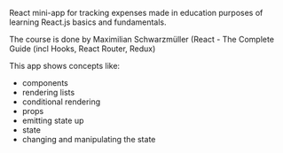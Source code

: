 React mini-app for tracking expenses made in education purposes of learning React.js basics and fundamentals.

The course is done by Maximilian Schwarzmüller (React - The Complete Guide (incl Hooks, React Router, Redux)

This app shows concepts like:
- components
- rendering lists
- conditional rendering
- props
- emitting state up
- state
- changing and manipulating the state